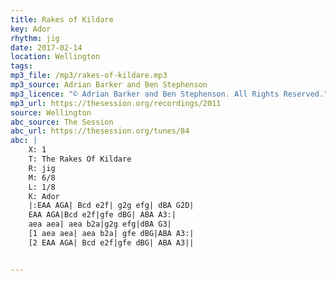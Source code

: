 ```yaml
---
title: Rakes of Kildare
key: Ador
rhythm: jig
date: 2017-02-14
location: Wellington
tags:
mp3_file: /mp3/rakes-of-kildare.mp3
mp3_source: Adrian Barker and Ben Stephenson
mp3_licence: "© Adrian Barker and Ben Stephenson. All Rights Reserved."
mp3_url: https://thesession.org/recordings/2011
source: Wellington
abc_source: The Session
abc_url: https://thesession.org/tunes/84
abc: |
    X: 1
    T: The Rakes Of Kildare
    R: jig
    M: 6/8
    L: 1/8
    K: Ador
    |:EAA AGA| Bcd e2f| g2g efg| dBA G2D|
    EAA AGA|Bcd e2f|gfe dBG| ABA A3:|
    aea aea| aea b2a|g2g efg|dBA G3|
    [1 aea aea| aea b2a| gfe dBG|ABA A3:|
    [2 EAA AGA| Bcd e2f|gfe dBG| ABA A3||


---
```

